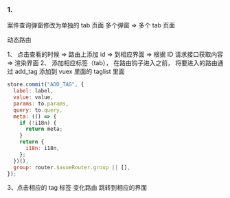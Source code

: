 ### 1.

案件查询弹窗修改为单独的 tab 页面
多个弹窗 => 多个 tab 页面

动态路由

1、 点击查看的时候 => 路由上添加 id => 到相应界面 => 根据 ID 请求接口获取内容 => 渲染界面
2、 添加相应标签（tab）， 在路由钩子进入之前， 将要进入的路由通过 add_tag 添加到 vuex 里面的 taglist 里面

```js
store.commit("ADD_TAG", {
  label: label,
  value: value,
  params: to.params,
  query: to.query,
  meta: (() => {
    if (!i18n) {
      return meta;
    }
    return {
      i18n: i18n,
    };
  })(),
  group: router.$avueRouter.group || [],
});
```

3、点击相应的 tag 标签 变化路由 跳转到相应的界面
